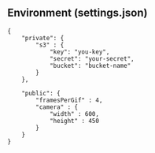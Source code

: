 ## Environment (settings.json)

```
{
	"private": {
		"s3" : {
			"key": "you-key", 
			"secret": "your-secret", 
			"bucket": "bucket-name"
		} 
	},

	"public": {
		"framesPerGif" : 4,
		"camera" : {
			"width" : 600,
			"height" : 450
		}
	} 
}
```
